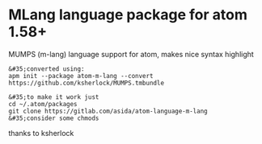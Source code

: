 # MLang language package for atom 1.58+

MUMPS (m-lang) language support for atom, makes nice syntax highlight

```
&#35;converted using:
apm init --package atom-m-lang --convert https://github.com/ksherlock/MUMPS.tmbundle

&#35;to make it work just
cd ~/.atom/packages
git clone https://gitlab.com/asida/atom-language-m-lang
&#35;consider some chmods
```

thanks to ksherlock

